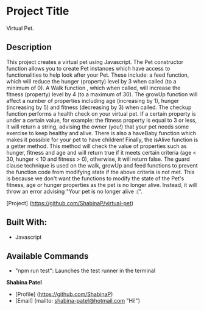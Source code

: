 # Project Title

Virtual Pet.

## Description

This project creates a virtual pet using Javascript. The Pet constructor function allows you to create Pet instances which have access to functionalities to help look after your Pet. These include: a feed function, which will reduce the hunger (property) level by 3 when called (to a minimum of 0). A Walk function , which when called, will increase the fitness (property) level by 4 (to a maximum of 30). The growUp function will affect a number of properties including age (increasing by 1), hunger (increasing by 5) and fitness (decreasing by 3) when called. The checkup function performs a health check on your virtual pet. If a certain property is under a certain value, for example: the fitness property is equal to 3 or less, it will return a string, advising the owner (you!) that your pet needs some exercise to keep healthy and alive. There is also a haveBaby function which makes it possible for your pet to have children! 
Finally, the isAlive function is a getter method. This method will check the value of properties such as hunger, fitness and age and will return true if it meets certain criteria (age < 30, hunger < 10 and fitness > 0), otherwise, it will return false. The guard clause technique is used on the walk, growUp and feed functions to prevent the function code from modifying state if the above criteria is not met. This is because we don't want the functions to modify the state of the Pet's fitness, age or hunger properties as the pet is no longer alive. Instead, it will throw an error advising "Your pet is no longer alive :(".

[Project] (https://github.com/ShabinaP/virtual-pet)

## Built With:

- Javascript

## Available Commands

- "npm run test": Launches the test runner in the terminal 

**Shabina Patel**
- [Profile] (https://github.com/ShabinaP)
- [Email] (mailto: shabina-patel@hotmail.com "Hi!")


